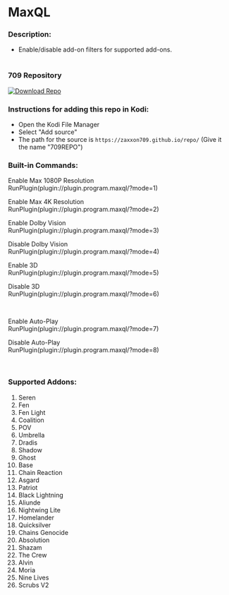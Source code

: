 # MaxQL

### Description:
- Enable/disable add-on filters for supported add-ons.<br><br>

### 709 Repository
[![Download Repo](https://img.shields.io/badge/Download-Repo-blue.svg?style=for-the-badge)](https://raw.githubusercontent.com/Zaxxon709/nexus/main/repository.709-1.0.zip)

### Instructions for adding this repo in Kodi:

<ul>
    <li>Open the Kodi File Manager</li>
    <li>Select "Add source"</li>
    <li>The path for the source is <code>https://zaxxon709.github.io/repo/</code> (Give it the name "709REPO")</li>
</ul> 

### Built-in Commands:
<p>Enable Max 1080P Resolution<br>
RunPlugin(plugin://plugin.program.maxql/?mode=1)</p>

<p>Enable Max 4K Resolution<br>
RunPlugin(plugin://plugin.program.maxql/?mode=2)</p>

<p>Enable Dolby Vision<br>
RunPlugin(plugin://plugin.program.maxql/?mode=3)</p>

<p>Disable Dolby Vision<br>
RunPlugin(plugin://plugin.program.maxql/?mode=4)</p>

<p>Enable 3D<br>
RunPlugin(plugin://plugin.program.maxql/?mode=5)</p>

<p>Disable 3D<br>
RunPlugin(plugin://plugin.program.maxql/?mode=6)</p><br>

<p>Enable Auto-Play<br>
RunPlugin(plugin://plugin.program.maxql/?mode=7)</p>

<p>Disable Auto-Play<br>
RunPlugin(plugin://plugin.program.maxql/?mode=8)</p><br>


### Supported Addons:

1.  Seren<br>
2.  Fen<br>
3.  Fen Light<br>
4.  Coalition<br>
5.  POV<br>                  
6.  Umbrella<br>
7.  Dradis<br>
8.  Shadow<br>
9.  Ghost<br>
10. Base<br>        
11. Chain Reaction<br>
12. Asgard<br>
13. Patriot<br>
14. Black Lightning<br>
15. Aliunde<br>
16. Nightwing Lite<br>
17. Homelander<br>
18. Quicksilver<br>
19. Chains Genocide<br>
20. Absolution<br>      
21. Shazam<br>
22. The Crew<br>              
23. Alvin<br>
24. Moria<br>
25. Nine Lives<br>
26. Scrubs V2